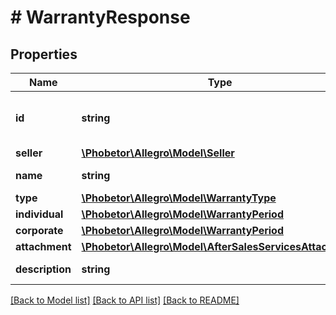 # # WarrantyResponse

## Properties

Name | Type | Description | Notes
------------ | ------------- | ------------- | -------------
**id** | **string** | The ID of the warranty definition. | [optional]
**seller** | [**\Phobetor\Allegro\Model\Seller**](Seller.md) |  | [optional]
**name** | **string** | Warranty name. | [optional]
**type** | [**\Phobetor\Allegro\Model\WarrantyType**](WarrantyType.md) |  | [optional]
**individual** | [**\Phobetor\Allegro\Model\WarrantyPeriod**](WarrantyPeriod.md) |  | [optional]
**corporate** | [**\Phobetor\Allegro\Model\WarrantyPeriod**](WarrantyPeriod.md) |  | [optional]
**attachment** | [**\Phobetor\Allegro\Model\AfterSalesServicesAttachment**](AfterSalesServicesAttachment.md) |  | [optional]
**description** | **string** | Warranty description. | [optional]

[[Back to Model list]](../../README.md#models) [[Back to API list]](../../README.md#endpoints) [[Back to README]](../../README.md)
